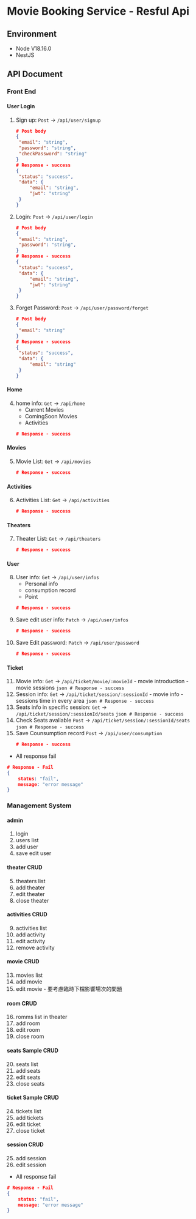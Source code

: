 # Movie Booking Service - Resful Api

## Environment
- Node V18.16.0
- NestJS

## API Document
### Front End
#### User Login
1. Sign up: `Post` -> `/api/user/signup`
   ```json
   # Post body
   {
    "email": "string",
    "password": "string",
    "checkPassword": "string"
   }
   # Response - success
   {
    "status": "success",
    "data": {
        "email": "string",
        "jwt": "string"
    }
   }
   ```
2. Login: `Post` -> `/api/user/login`
   ```json
   # Post body
   {
    "email": "string",
    "password": "string",
   }
   # Response - success
   {
    "status": "success",
    "data": {
        "email": "string",
        "jwt": "string"
    }
   }
   ```
3. Forget Password: `Post` -> `/api/user/password/forget`
   ```json
   # Post body
   {
    "email": "string"
   }
   # Response - success
   {
    "status": "success",
    "data": {
        "email": "string"
    }
   }
   ```
#### Home
4. home info: `Get` -> `/api/home`
   - Current Movies
   - ComingSoon Movies
   - Activities
   ```json
   # Response - success
   ```
#### Movies
5. Movie List: `Get`  -> `/api/movies`
   ```json
   # Response - success
   ```
#### Activities
6. Activities List: `Get` -> `/api/activities`
   ```json
   # Response - success
   ```
#### Theaters
7. Theater List: `Get` -> `/api/theaters`
   ```json
   # Response - success
   ```

#### User
8. User info: `Get` -> `/api/user/infos`
   - Personal info
   - consumption record
   - Point
   ```json
   # Response - success
   ```
9.  Save edit user info: `Patch` -> `/api/user/infos`
    ```json
    # Response - success
    ```
10. Save Edit password: `Patch` -> `/api/user/password`
    ```json
    # Response - success
    ```

#### Ticket
11.  Movie info: `Get` -> `/api/ticket/movie/:movieId`
    - movie introduction
    - movie sessions
    ```json
    # Response - success
    ```
12.  Session info: `Get` -> `/api/ticket/session/:sessionId`
    - movie info
    - sessions time in every area
    ```json
    # Response - success
    ```
13.  Seats info in specific session: `Get` -> `/api/ticket/session/:sessionId/seats`
    ```json
    # Response - success
    ```
14.  Check Seats avaliable `Post` -> `/api/ticket/session/:sessionId/seats`
    ```json
    # Response - success
    ```
15. Save Counsumption record `Post` -> `/api/user/consumption`
    ```json
    # Response - success
    ```

- All response fail
```json
# Response - Fail
{
    status: "fail",
    message: "error message"
}
```


### Management System
#### admin
1. login
2. users list
3. add user
4. save edit user
#### theater CRUD
5. theaters list
6. add theater
7. edit theater
8. close theater

#### activities CRUD
9. activities list
10. add activity
11. edit activity
12. remove activity

#### movie CRUD
13. movies list
14. add movie
15. edit movie - 要考慮臨時下檔影響場次的問題

#### room CRUD
16. romms list in theater
17. add room
18. edit room
19. close room

#### seats Sample CRUD
20. seats list
21. add seats
22. edit seats
23. close seats

#### ticket Sample CRUD
24. tickets list
25. add tickets
26. edit ticket
27. close ticket

#### session CRUD
25. add session
26. edit session


- All response fail
```json
# Response - Fail
{
    status: "fail",
    message: "error message"
}
```